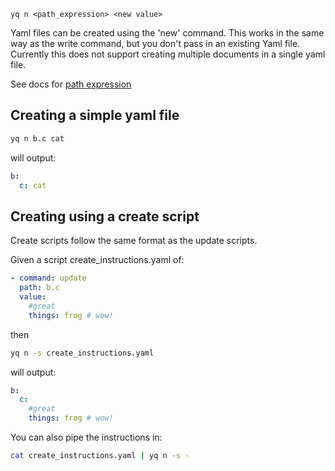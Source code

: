 ```
yq n <path_expression> <new value>
```

Yaml files can be created using the 'new' command. This works in the same way as the write command, but you don't pass in an existing Yaml file. Currently this does not support creating multiple documents in a single yaml file.

See docs for [path expression](path_expressions.md)

## Creating a simple yaml file
```bash
yq n b.c cat
```
will output:
```yaml
b:
  c: cat
```

## Creating using a create script
Create scripts follow the same format as the update scripts.

Given a script create_instructions.yaml of:
```yaml
- command: update 
  path: b.c
  value:
    #great 
    things: frog # wow!
```
then

```bash
yq n -s create_instructions.yaml
```
will output:
```yaml
b:
  c:
    #great
    things: frog # wow!
```

You can also pipe the instructions in:

```bash
cat create_instructions.yaml | yq n -s -
```